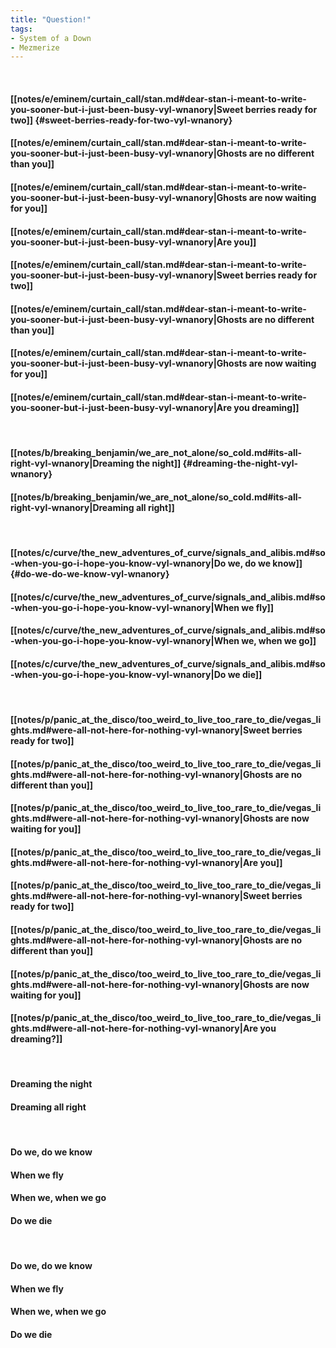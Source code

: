 ```yaml
---
title: "Question!"
tags:
- System of a Down
- Mezmerize
---
```

&nbsp;
#### [[notes/e/eminem/curtain_call/stan.md#dear-stan-i-meant-to-write-you-sooner-but-i-just-been-busy-vyl-wnanory|Sweet berries ready for two]] {#sweet-berries-ready-for-two-vyl-wnanory}
#### [[notes/e/eminem/curtain_call/stan.md#dear-stan-i-meant-to-write-you-sooner-but-i-just-been-busy-vyl-wnanory|Ghosts are no different than you]]
#### [[notes/e/eminem/curtain_call/stan.md#dear-stan-i-meant-to-write-you-sooner-but-i-just-been-busy-vyl-wnanory|Ghosts are now waiting for you]]
#### [[notes/e/eminem/curtain_call/stan.md#dear-stan-i-meant-to-write-you-sooner-but-i-just-been-busy-vyl-wnanory|Are you]]
#### [[notes/e/eminem/curtain_call/stan.md#dear-stan-i-meant-to-write-you-sooner-but-i-just-been-busy-vyl-wnanory|Sweet berries ready for two]]
#### [[notes/e/eminem/curtain_call/stan.md#dear-stan-i-meant-to-write-you-sooner-but-i-just-been-busy-vyl-wnanory|Ghosts are no different than you]]
#### [[notes/e/eminem/curtain_call/stan.md#dear-stan-i-meant-to-write-you-sooner-but-i-just-been-busy-vyl-wnanory|Ghosts are now waiting for you]]
#### [[notes/e/eminem/curtain_call/stan.md#dear-stan-i-meant-to-write-you-sooner-but-i-just-been-busy-vyl-wnanory|Are you dreaming]]
&nbsp;
#### [[notes/b/breaking_benjamin/we_are_not_alone/so_cold.md#its-all-right-vyl-wnanory|Dreaming the night]] {#dreaming-the-night-vyl-wnanory}
#### [[notes/b/breaking_benjamin/we_are_not_alone/so_cold.md#its-all-right-vyl-wnanory|Dreaming all right]]
&nbsp;
#### [[notes/c/curve/the_new_adventures_of_curve/signals_and_alibis.md#so-when-you-go-i-hope-you-know-vyl-wnanory|Do we, do we know]] {#do-we-do-we-know-vyl-wnanory}
#### [[notes/c/curve/the_new_adventures_of_curve/signals_and_alibis.md#so-when-you-go-i-hope-you-know-vyl-wnanory|When we fly]]
#### [[notes/c/curve/the_new_adventures_of_curve/signals_and_alibis.md#so-when-you-go-i-hope-you-know-vyl-wnanory|When we, when we go]]
#### [[notes/c/curve/the_new_adventures_of_curve/signals_and_alibis.md#so-when-you-go-i-hope-you-know-vyl-wnanory|Do we die]]
&nbsp;
#### [[notes/p/panic_at_the_disco/too_weird_to_live_too_rare_to_die/vegas_lights.md#were-all-not-here-for-nothing-vyl-wnanory|Sweet berries ready for two]]
#### [[notes/p/panic_at_the_disco/too_weird_to_live_too_rare_to_die/vegas_lights.md#were-all-not-here-for-nothing-vyl-wnanory|Ghosts are no different than you]]
#### [[notes/p/panic_at_the_disco/too_weird_to_live_too_rare_to_die/vegas_lights.md#were-all-not-here-for-nothing-vyl-wnanory|Ghosts are now waiting for you]]
#### [[notes/p/panic_at_the_disco/too_weird_to_live_too_rare_to_die/vegas_lights.md#were-all-not-here-for-nothing-vyl-wnanory|Are you]]
#### [[notes/p/panic_at_the_disco/too_weird_to_live_too_rare_to_die/vegas_lights.md#were-all-not-here-for-nothing-vyl-wnanory|Sweet berries ready for two]]
#### [[notes/p/panic_at_the_disco/too_weird_to_live_too_rare_to_die/vegas_lights.md#were-all-not-here-for-nothing-vyl-wnanory|Ghosts are no different than you]]
#### [[notes/p/panic_at_the_disco/too_weird_to_live_too_rare_to_die/vegas_lights.md#were-all-not-here-for-nothing-vyl-wnanory|Ghosts are now waiting for you]]
#### [[notes/p/panic_at_the_disco/too_weird_to_live_too_rare_to_die/vegas_lights.md#were-all-not-here-for-nothing-vyl-wnanory|Are you dreaming?]]
&nbsp;
#### Dreaming the night
#### Dreaming all right
&nbsp;
#### Do we, do we know
#### When we fly
#### When we, when we go
#### Do we die
&nbsp;
#### Do we, do we know
#### When we fly
#### When we, when we go
#### Do we die
